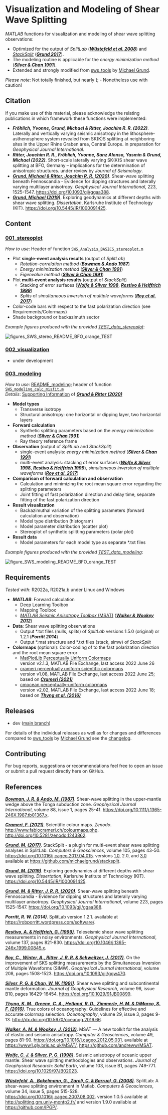 # Visualization and Modeling of Shear Wave Splitting

_MATLAB_ functions for visualization and modeling of shear wave splitting observations:
- Optimized for the output of _SplitLab_ ([**_Wüstefeld et al. 2008_**](https://doi.org/10.1016/j.cageo.2007.08.002)) and [_StackSplit_](https://github.com/michaelgrund/stacksplit) ([**_Grund 2017_**](https://doi.org/10.1016/j.cageo.2017.04.015)).
- The modeling routine is applicable for the _energy minimization method_ ([**_Silver & Chan 1991_**](https://doi.org/10.1029/91JB00899)).
- Extended and strongly modified from [sws_tools](https://github.com/michaelgrund/sws_tools) by [Michael Grund](https://github.com/michaelgrund).

_Please note_: Not totally finished, but nearly (; - Nonetheless use with caution!


## Citation

If you make use of this material, please acknowledge the relating publications in which framework these functions were implemented:

- **_Fröhlich, Yvonne, Grund, Michael & Ritter, Joachim R. R. (2022)_**. Laterally and vertically varying seismic anisotropy in the lithosphere-asthenosphere system revealed from SK(K)S splitting at neighboring sites in the Upper Rhine Graben area, Central Europe. in preparation for *Geophysical Journal International*.
- **_Ritter, Joachim R. R., Fröhlich, Yvonne, Sanz Alonso, Yasmin & Grund, Michael (2022)_**. Short-scale laterally varying SK(K)S shear wave splitting at BFO, Germany – implications for the determination of anisotropic structures. under review by *Journal of Seismology*.
- [**_Grund, Michael & Ritter, Joachim R. R. (2020)_**](https://doi.org/10.1093/gji/ggaa388). Shear-wave splitting beneath Fennoscandia - Evidence for dipping structures and laterally varying multilayer anisotropy. *Geophysical Journal International*, 223, 1525-1547. https://doi.org/10.1093/gji/ggaa388.
- [**_Grund, Michael (2019)_**](https://doi.org/10.5445/IR/1000091425). Exploring geodynamics at different depths with shear wave splitting. *Dissertation*, Karlsruhe Institute of Technology (KIT). https://doi.org/10.5445/IR/1000091425.

<!---
Furthermore you can cite the [Zenodo Doi]() given above.
-->


## Content

### **[001_stereoplot](https://github.com/yvonnefroehlich/sws-visualization-and-modeling/tree/main/001_stereoplot)**

 _How to use_: Header of function [`SWS_Analysis_BASICS_stereoplot.m`]()

- Plot **single-event analysis results** (output of _SplitLab_)
  - _Rotation-correlation method_ ([**_Bowman & Ando 1987_**]( https://doi.org/10.1111/j.1365-246X.1987.tb01367.x.))
  - _Energy minimization method_ ([**_Silver & Chan 1991_**](https://doi.org/10.1029/91JB00899))
  - _Eigenvalue method_ ([**_Silver & Chan 1991_**](https://doi.org/10.1029/91JB00899))
- Plot **multi-event analysis results** (output of _StackSplit_)
  - Stacking of error surfaces ([**_Wolfe & Silver 1998_**](https://doi.org/10.1029/97JB02023), [**_Restivo & Helffrich 1999_**](https://doi.org/10.1046/j.1365-246x.1999.00845.x))
  - _Splits_ of _simultaneous inversion of multiple waveforms_ ([**_Roy et al. 2017_**](https://doi.org/10.1029/91JB00899))
- Color-code bars with respect to the fast polarization direction (see Requirements/Colormaps)
- Shade background or backazimuth sector

_Example figures produced with the provided [TEST_data_stereoplot](https://github.com/yvonnefroehlich/sws-visualization-and-modeling/tree/main/001_stereoplot/TEST_data_stereoplot)_:

![figures_SWS_stereo_README_BFO_orange_TEST](https://user-images.githubusercontent.com/94163266/177949171-59c5261c-15ca-41d3-92e7-c4bed6396c77.png)

### **[002_visualization](https://github.com/yvonnefroehlich/sws-visualization-and-modeling/tree/main/002_visualization)**

- under development

<!---
_How to use_:

- xxx
- xxx

_Example figures produced with the provided [Test_data_visualization]()_:
-->

### **[003_modeling](https://github.com/yvonnefroehlich/sws-visualization-and-modeling/tree/main/003_modeling)**

_How to use_: [README_modeling](); header of function [`SWS_modeling_calc_misfit.m`]()\
_Details_: [Supporting Information](https://academic.oup.com/gji/article/223/3/1525/5893297#supplementary-data) of [**_Grund & Ritter (2020)_**](https://doi.org/10.1093/gji/ggaa388)

- **Model types**
  - Transverse isotropy
  - Structural anisotropy: one horizontal or dipping layer, two horizontal layers
- **Forward calculation**
  - Synthetic splitting parameters based on the _energy minimization method_ ([**_Silver & Chan 1991_**](https://doi.org/10.1029/91JB00899))
  - Ray theory reference frame
- **Observation** (output of _SplitLab_ and _StackSplit_)
  - single-event analysis: _energy minimization method_ ([**_Silver & Chan 1991_**](https://doi.org/10.1029/91JB00899))
  - multi-event analysis:
    stacking of error surfaces ([**_Wolfe & Silver 1998_**](https://doi.org/10.1029/97JB02023), [**_Restivo & Helffrich 1999_**](https://doi.org/10.1046/j.1365-246x.1999.00845.x)),
    _simultaneous inversion of multiple waveforms_ ([**_Roy et al. 2017_**](https://doi.org/10.1029/91JB00899))
- **Comparison of forward calculation and observation**
  - Calculation and minimizing the root mean square error regarding the splitting parameters
  - Joint fitting of fast polarization direction and delay time, separate fitting of the fast polarization direction
- **Result visualization**
  - Backazimuthal variation of the splitting parameters (forward calculation and observation)
  - Model type distribution (histogram)
  - Model parameter distribution (scatter plot)
  - Stereoplot of synthetic splitting parameters (polar plot)
- **Result data**
  - Model parameters for each model type as separate *.txt files

_Example figures produced with the provided [TEST_data_modeling](https://github.com/yvonnefroehlich/sws-visualization-and-modeling/tree/main/003_modeling/TEST_data_modeling)_:

![figure_SWS_modeling_README_BFO_orange_TEST](https://user-images.githubusercontent.com/94163266/177949220-1b6f8c57-244e-429d-bd59-5253c5c8d610.png)


## Requirements

_Tested with_: R2022a, R2021a,b under Linux and Windows

- **_MATLAB_**: Forward calculation
  - Deep Learning Toolbox
  - Mapping Toolbox
  - [_MATLAB Seismic Anisotropy Toolbox_ (MSAT)](https://www1.gly.bris.ac.uk/MSAT/) ([**_Walker & Wookey 2012_**](https://doi.org/10.1016/j.cageo.2012.05.031))
- **Data**: Shear wave splitting observations
  - Output *.txt files (nulls, splits) of _SplitLab_ versions 1.5.0 (original) or 1.2.1 (**_Porritt 2014_**)
  - Output *.mat structure and *.txt files (stack, simw) of _StackSplit_
- **Colormaps** (optional): Color-coding of to the fast polarization direction and the root mean square error
  - [MatPlotLib Perceptually Uniform Colormaps](https://de.mathworks.com/matlabcentral/fileexchange/62729-matplotlib-perceptually-uniform-colormaps)\
    version v2.1.3, MATLAB File Exchange, last access 2022 June 26
  - [crameri perceptually uniform scientific colormaps](https://de.mathworks.com/matlabcentral/fileexchange/68546-crameri-perceptually-uniform-scientific-colormaps)\
    version v1.08, MATLAB File Exchange, last access 2022 June 25; based on [**_Crameri (2021)_**](http://doi.org/10.5281/zenodo.1243862)
  - [cmocean perceptually-uniform colormaps](https://de.mathworks.com/matlabcentral/fileexchange/57773-cmocean-perceptually-uniform-colormaps)\
    version v2.02, MATLAB File Exchange, last access 2022 June 18; based on [**_Thyng et al. (2016)_**](http://dx.doi.org/10.5670/oceanog.2016.66)


## Releases

- dev ([main branch](https://github.com/yvonnefroehlich/sws-visualization-and-modeling/tree/main))
<!---
- [v1.0]()
-->

For details of the individual releases as well as for changes and differences compared to [sws_tools](https://github.com/michaelgrund/sws_tools) by [Michael Grund](https://github.com/michaelgrund) see the [changelog]().


## Contributing

For bug reports, suggestions or recommendations feel free to open an issue or submit a pull request directly here on GitHub.


## References

[**_Bowman, J. R. & Ando, M. (1987)_**](https://doi.org/10.1111/j.1365-246X.1987.tb01367.x).
Shear-wave splitting in the upper-mantle wedge above the Tonga subduction zone.
*Geophysical Journal International*, volume 88, issue 1, pages 25-41.
https://doi.org/10.1111/j.1365-246X.1987.tb01367.x.

[**_Crameri, F. (2021)_**](http://doi.org/10.5281/zenodo.1243862).
Scientific colour maps. *Zenodo*. http://www.fabiocrameri.ch/colourmaps.php. http://doi.org/10.5281/zenodo.1243862.

[**_Grund, M. (2017)_**](https://doi.org/10.1016/j.cageo.2017.04.015).
StackSplit - a plugin for multi-event shear wave splitting analyses in SplitLab.
*Computers & Geosciences*, volume 105, pages 43-50.
https://doi.org/10.1016/j.cageo.2017.04.015.
versions [1.0](https://doi.org/10.5281/zenodo.464385), 2.0, and [3.0](https://doi.org/10.5281/zenodo.5802051)
available at https://github.com/michaelgrund/stacksplit.

[**_Grund, M. (2019)_**](https://doi.org/10.5445/IR/1000091425).
Exploring geodynamics at different depths with shear wave splitting.
*Dissertation*, Karlsruhe Institute of Technology (KIT). https://doi.org/10.5445/IR/1000091425.

[**_Grund, M. & Ritter, J. R. R. (2020)_**](https://doi.org/10.1093/gji/ggaa388).
Shear-wave splitting beneath Fennoscandia - Evidence for dipping structures and laterally varying multilayer anisotropy.
*Geophysical Journal International*, volume 223, pages 1525-1547.
https://doi.org/10.1093/gji/ggaa388.

**_Porritt, R. W. (2014)_**. SplitLab version 1.2.1.
available at https://robporritt.wordpress.com/software/.

[**_Restivo, A. & Helffrich, G. (1999)_**](https://doi.org/10.1046/j.1365-246x.1999.00845.x).
Teleseismic shear wave splitting measurements in noisy environments.
*Geophysical Journal International*, volume 137, pages 821-830.
https://doi.org/10.1046/j.1365-246x.1999.00845.x.

[**_Roy, C., Winter, A., Ritter, J. R. R. & Schweitzer, J. (2017)_**](https://doi.org/10.1093/gji/ggw470).
On the improvement of SKS splitting measurements by the Simultaneous Inversion of Multiple Waveforms (SIMW).
*Geophysical Journal International*, volume 208, pages 1508-1523.
https://doi.org/10.1093/gji/ggw470.

[**_Silver, P. G. & Chan, W. W. (1991)_**](https://doi.org/10.1029/91JB00899).
Shear wave splitting and subcontinental mantle deformation.
*Journal of Geophysical Research*, volume 96, issue B10, pages 16429-16454.
https://doi.org/10.1029/91JB00899.

[**_Thyng, K. M., Greene, C. A., Hetland, R. D., Zimmerle, H. M. & DiMarco, S. F. (2016)_**](http://dx.doi.org/10.5670/oceanog.2016.66).
True colors of oceanography: Guidelines for effective and accurate colormap selection.
*Oceanography*, volume 29, issue 3, pages 9-13.
http://dx.doi.org/10.5670/oceanog.2016.66.

[**_Walker, A. M. & Wookey, J. (2012)_**](https://doi.org/10.1016/j.cageo.2012.05.031).
MSAT — A new toolkit for the analysis of elastic and seismic anisotropy.
*Computer & Geosciences*, volume 49, pages 81-90.
https://doi.org/10.1016/j.cageo.2012.05.031.
available at https://www1.gly.bris.ac.uk/MSAT/, https://github.com/andreww/MSAT.

[**_Wolfe, C. J. & Silver, P. G. (1998)_**](https://doi.org/10.1029/97JB02023).
Seismic anisotropy of oceanic upper mantle: Shear wave splitting methodologies and observations.
*Journal of Geophysical Research: Solid Earth*, volume 103, issue B1, pages 749-771.
https://doi.org/10.1029/97JB02023.

[**_Wüstefeld, A., Bokelmann, G., Zaroli, C. & Barruol, G. (2008)_**](https://doi.org/10.1016/j.cageo.2007.08.002).
SplitLab: A shear-wave splitting environment in Matlab.
*Computers & Geosciences*, volume 34, issue 5, pages 515-528.
https://doi.org/10.1016/j.cageo.2007.08.002.
version 1.0.5 available at http://splitting.gm.univ-montp2.fr/ and version 1.9.0 available at https://github.com/IPGP/.
